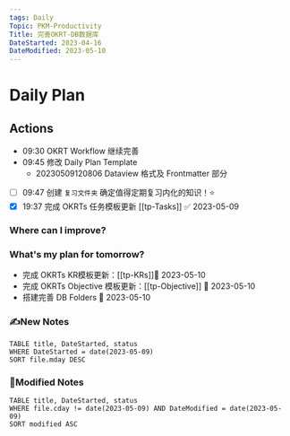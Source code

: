 ```yaml
---
tags: Daily
Topic: PKM-Productivity
Title: 完善OKRT-DB数据库
DateStarted: 2023-04-16
DateModified: 2023-05-10
---
```


# Daily Plan
## Actions
- 09:30 OKRT Workflow 继续完善
- 09:45 修改 Daily Plan Template
    - 20230509120806 Dataview 格式及 Frontmatter 部分
- [ ] 09:47 创建 `复习文件夹` 确定值得定期复习内化的知识！⭐
- [x] 19:37 完成 OKRTs 任务模板更新 [[tp-Tasks]] ✅ 2023-05-09
### Where can I improve?
### What's my plan for tomorrow?
- 完成 OKRTs KR模板更新：[[tp-KRs]]🛫 2023-05-10
- 完成 OKRTs Objective 模板更新：[[tp-Objective]] 🛫 2023-05-10
- 搭建完善 DB Folders 🛫 2023-05-10

### ✍️New Notes

```dataview
TABLE title, DateStarted, status
WHERE DateStarted = date(2023-05-09)
SORT file.mday DESC
```

### 📝Modified Notes

```dataview
TABLE title, DateStarted, status
WHERE file.cday != date(2023-05-09) AND DateModified = date(2023-05-09)
SORT modified ASC
```
